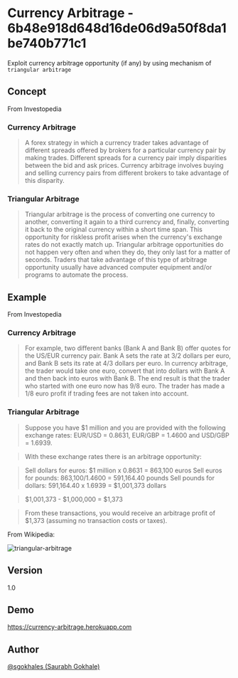 # Currency Arbitrage - 6b48e918d648d16de06d9a50f8da1be740b771c1
Exploit currency arbitrage opportunity (if any) by using mechanism of `triangular arbitrage`

## Concept
From Investopedia

### Currency Arbitrage
> A forex strategy in which a currency trader takes advantage of different spreads offered by brokers for a particular currency pair by making trades. Different spreads for a currency pair imply disparities between the bid and ask prices. Currency arbitrage involves buying and selling currency pairs from different brokers to take advantage of this disparity.

### Triangular Arbitrage

> Triangular arbitrage is the process of converting one currency to another, converting it again to a third currency and, finally, converting it back to the original currency within a short time span. This opportunity for riskless profit arises when the currency's exchange rates do not exactly match up. Triangular arbitrage opportunities do not happen very often and when they do, they only last for a matter of seconds. Traders that take advantage of this type of arbitrage opportunity usually have advanced computer equipment and/or programs to automate the process.

## Example
From Investopedia

### Currency Arbitrage
> For example, two different banks (Bank A and Bank B) offer quotes for the US/EUR currency pair. Bank A sets the rate at 3/2 dollars per euro, and Bank B sets its rate at 4/3 dollars per euro. In currency arbitrage, the trader would take one euro, convert that into dollars with Bank A and then back into euros with Bank B. The end result is that the trader who started with one euro now has 9/8 euro. The trader has made a 1/8 euro profit if trading fees are not taken into account.

### Triangular Arbitrage
> Suppose you have $1 million and you are provided with the following exchange rates: EUR/USD = 0.8631, EUR/GBP = 1.4600 and USD/GBP = 1.6939. 

> With these exchange rates there is an arbitrage opportunity: 

> Sell dollars for euros: $1 million x 0.8631 = 863,100 euros
> Sell euros for pounds: 863,100/1.4600 = 591,164.40 pounds
> Sell pounds for dollars: 591,164.40 x 1.6939 = $1,001,373 dollars 

> $1,001,373 - $1,000,000 = $1,373

> From these transactions, you would receive an arbitrage profit of $1,373 (assuming no transaction costs or taxes).

From Wikipedia:

![triangular-arbitrage](https://upload.wikimedia.org/wikipedia/commons/thumb/e/e4/Triangular-arbitrage.svg/2000px-Triangular-arbitrage.svg.png)

## Version
1.0

## Demo
https://currency-arbitrage.herokuapp.com

## Author
<a href="https://www.github.com/sgokhales">@sgokhales (Saurabh Gokhale)</a>
